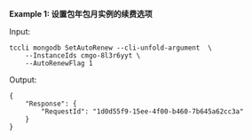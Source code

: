 **Example 1: 设置包年包月实例的续费选项**



Input: 

```
tccli mongodb SetAutoRenew --cli-unfold-argument  \
    --InstanceIds cmgo-8l3r6yyt \
    --AutoRenewFlag 1
```

Output: 
```
{
    "Response": {
        "RequestId": "1d0d55f9-15ee-4f00-b460-7b645a62cc3a"
    }
}
```

